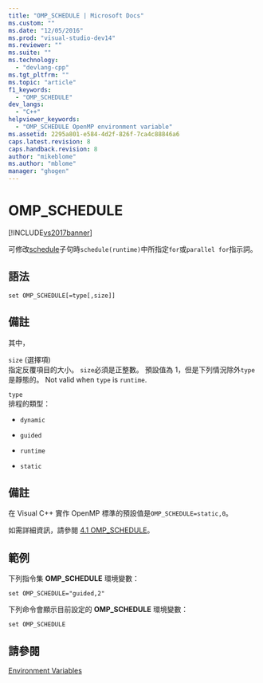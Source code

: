 ```yaml
---
title: "OMP_SCHEDULE | Microsoft Docs"
ms.custom: ""
ms.date: "12/05/2016"
ms.prod: "visual-studio-dev14"
ms.reviewer: ""
ms.suite: ""
ms.technology: 
  - "devlang-cpp"
ms.tgt_pltfrm: ""
ms.topic: "article"
f1_keywords: 
  - "OMP_SCHEDULE"
dev_langs: 
  - "C++"
helpviewer_keywords: 
  - "OMP_SCHEDULE OpenMP environment variable"
ms.assetid: 2295a801-e584-4d2f-826f-7ca4c88846a6
caps.latest.revision: 8
caps.handback.revision: 8
author: "mikeblome"
ms.author: "mblome"
manager: "ghogen"
---
```

# OMP_SCHEDULE
[!INCLUDE[vs2017banner](../../../assembler/inline/includes/vs2017banner.md)]

可修改[schedule](../../../parallel/openmp/reference/schedule.md)子句時`schedule(runtime)`中所指定`for`或`parallel for`指示詞。  
  
## 語法  
  
```  
set OMP_SCHEDULE[=type[,size]]  
```  
  
## 備註  
 其中，  
  
 `size` \(選擇項\)  
 指定反覆項目的大小。  `size`必須是正整數。  預設值為 1，但是下列情況除外`type`是靜態的。  Not valid when `type` is `runtime`.  
  
 `type`  
 排程的類型：  
  
-   `dynamic`  
  
-   `guided`  
  
-   `runtime`  
  
-   `static`  
  
## 備註  
 在 Visual C\+\+ 實作 OpenMP 標準的預設值是`OMP_SCHEDULE=static,0`。  
  
 如需詳細資訊，請參閱 [4.1 OMP\_SCHEDULE](../../../parallel/openmp/4-1-omp-schedule.md)。  
  
## 範例  
 下列指令集 **OMP\_SCHEDULE** 環境變數：  
  
```  
set OMP_SCHEDULE="guided,2"  
```  
  
 下列命令會顯示目前設定的 **OMP\_SCHEDULE** 環境變數：  
  
```  
set OMP_SCHEDULE  
```  
  
## 請參閱  
 [Environment Variables](../../../parallel/openmp/reference/openmp-environment-variables.md)